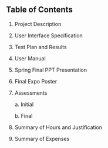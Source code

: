 ## Table of Contents

1. Project Description
2. User Interface Specification
3. Test Plan and Results
4. User Manual
5. Spring Final PPT Presentation
6. Final Expo Poster
7. Assessments
  
  
      a. Initial
  
  
      b. Final


8. Summary of Hours and Justification
9. Summary of Expenses
